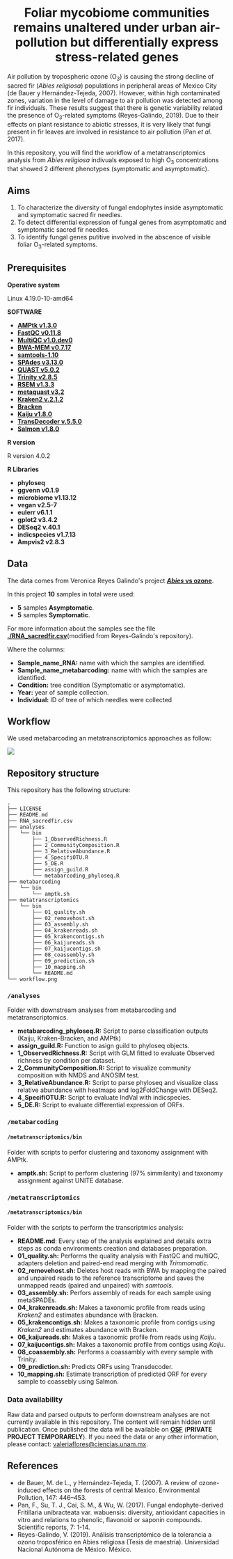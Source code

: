 # <div align="center"> Foliar mycobiome communities remains unaltered under urban air-pollution but differentially express stress-related genes </div>



Air pollution by tropospheric ozone (O<sub>3</sub>) is causing the strong decline of sacred fir (*Abies religiosa*) populations in peripheral areas of Mexico City (de Bauer y Hernández-Tejeda, 2007). However, within high contaminated zones, variation in the level of damage to air pollution was detected among fir individuals. These results suggest that there is genetic variability related the presence of O<sub>3</sub>-related symptoms (Reyes-Galindo, 2019). Due to their effects on plant resistance to abiotic stresses, it is very likely that fungi present in fir leaves are involved in resistance to air pollution (Pan *et al.* 2017).

In this repository, you will find the workflow of a metatranscriptomics analysis from *Abies religiosa* indivuals exposed to high O<sub>3</sub> concentrations that showed 2 different phenotypes (symptomatic and asymptomatic). 

## **Aims**

1. To characterize the diversity of fungal endophytes inside asymptomatic and symptomatic sacred fir needles.
2. To detect differential expression of fungal genes from asymptomatic and symptomatic sacred fir needles. 
3. To identify fungal genes putitive involved in the abscence of visible foliar O<sub>3</sub>-related symptoms.

## **Prerequisites**

**Operative system**

Linux 4.19.0-10-amd64

**SOFTWARE**

* [**AMPtk v1.3.0**](https://amptk.readthedocs.io/en/latest/index.html)
* [**FastQC v0.11.8**](https://www.bioinformatics.babraham.ac.uk/projects/fastqc/)
* [**MultiQC v1.0.dev0**](https://multiqc.info/)
* [**BWA-MEM v0.7.17**](https://bio-bwa.sourceforge.net/)
* [**samtools-1.10**](https://samtools.sourceforge.net/)
* [**SPAdes v3.13.0**](https://github.com/ablab/spades)
* [**QUAST v5.0.2**](https://quast.sourceforge.net/)
* [**Trinity v2.8.5**](https://github.com/trinityrnaseq/trinityrnaseq/wiki)
* [**RSEM v1.3.3**](https://github.com/deweylab/RSEM)
* [**metaquast v3.2**](https://quast.sourceforge.net/metaquast.html)
* [**Kraken2 v.2.1.2**](https://ccb.jhu.edu/software/kraken2/)
* [**Bracken**](https://ccb.jhu.edu/software/bracken/)
* [**Kaiju v1.8.0**](https://bioinformatics-centre.github.io/kaiju/)
* [**TransDecoder v.5.5.0**](https://github.com/TransDecoder/TransDecoder)
* [**Salmon v1.8.0**](https://combine-lab.github.io/salmon/)

**R version**

R version 4.0.2

**R Libraries**

* **phyloseq** 
* **ggvenn v0.1.9** 
* **microbiome v1.13.12** 
* **vegan v2.5-7**
* **eulerr v6.1.1** 
* **gplot2 v3.4.2** 
* **DESeq2 v.40.1**
* **indicspecies v1.7.13** 
* **Ampvis2 v2.8.3**

## **Data**

The data comes from Veronica Reyes Galindo's project [***Abies* vs ozone**](https://github.com/VeroIarrachtai/Abies_vs_ozone). 

In this project **10** samples in total were used:

* **5** samples **Asymptomatic**.
* **5** samples **Symptomatic**.  

For more information about the samples see the file [**./RNA\_sacredfir.csv**](./RNA_sacredfir.csv)(modified from Reyes-Galindo's repository).

Where the columns:

* **Sample\_name\_RNA:** name with which the samples are identified. 
* **Sample\_name\_metabarcoding:** name with which the samples are identified. 
* **Condition:** tree condition (Symptomatic or asymptomatic).
* **Year:** year of sample collection.
* **Individual:** ID of tree of which needles were collected


## **Workflow**

We used metabarcoding an metatranscriptomics approaches as follow:

![](workflow.png)

## **Repository structure**

This repository has the following structure:


```
.
├── LICENSE
├── README.md
├── RNA_sacredfir.csv
├── analyses
│   └── bin
│       ├── 1_ObservedRichness.R
│       ├── 2_CommunityComposition.R
│       ├── 3_RelativeAbundance.R
│       ├── 4_SpecifiOTU.R
│       ├── 5_DE.R
│       ├── assign_guild.R
│       └── metabarcoding_phyloseq.R
├── metabarcoding
│   └── bin
│       └── amptk.sh
├── metatranscriptomics
│   └── bin
│       ├── 01_quality.sh
│       ├── 02_removehost.sh
│       ├── 03_assembly.sh
│       ├── 04_krakenreads.sh
│       ├── 05_krakencontigs.sh
│       ├── 06_kaijureads.sh
│       ├── 07_kaijucontigs.sh
│       ├── 08_coassembly.sh
│       ├── 09_prediction.sh
│       ├── 10_mapping.sh
│       └── README.md
└── workflow.png

```

### `/analyses`
Folder with downstream analyses from metabarcoding and metatranscriptomics.

* **metabarcoding_phyloseq.R:** Script to parse classification outputs (Kaiju, Kraken-Bracken, and AMPtk)
* **assign_guild.R:** Function to asign guild to phyloseq objects.
* **1_ObservedRichness.R:** Script with GLM fitted to evaluate Observed richness by condition per dataset.
* **2_CommunityComposition.R:** Script to visualize community composition with NMDS and ANOSIM test.
* **3_RelativeAbundance.R:** Script to parse phyloseq and visualize class relative abundance with heatmaps and log2FoldChange with DESeq2.
* **4_SpecifiOTU.R:** Script to evaluate IndVal with indicspecies.
* **5_DE.R:** Script to evaluate differential expression of ORFs.


### `/metabarcoding`
#### `/metatranscriptomics/bin`
Folder with scripts to perfor clustering and taxonomy assignment with AMPtk.

* **amptk.sh:** Script to perform clustering (97% simmilarity) and taxonomy assignment against UNITE database. 

### `/metatranscriptomics`
#### `/metatranscriptomics/bin`

Folder with the scripts to perform the transcriptmics analysis:

* **README.md**: Every step of the analysis explained and details extra steps as conda environments creation and databases preparation.
* **01_quality.sh:** Performs the quality analysis with FastQC and multiQC, adapters deletion and paired-end read merging with *Trimmomatic*.
* **02_removehost.sh:** Deletes host reads with BWA by mapping the paired and unpaired reads to the reference transcriptome and saves the unmapped reads (paired and unpaired) with *samtools*.
* **03_assembly.sh:** Perfors assembly of reads for each sample using metaSPADEs.
* **04_krakenreads.sh:** Makes a taxonomic profile from reads using *Kraken2* and estimates abundance with Bracken.
* **05_krakencontigs.sh:** Makes a taxonomic profile from contigs using *Kraken2* and estimates abundance with Bracken.
* **06_kaijureads.sh:** Makes a taxonomic profile from reads using *Kaiju*.
* **07_kaijucontigs.sh:** Makes a taxonomic profile from contigs using *Kaiju*.
* **08_coassembly.sh:** Performs a coassambly with every sample with Trinity.
* **09_prediction.sh:** Predicts ORFs using Transdecoder.
* **10_mapping.sh:** Estimate transcription of predicted ORF for every sample to coassebly using Salmon.
  

### Data availability

Raw data and parsed outputs to perform downstream analyses are not currently available in this repository. The content will remain hidden until publication. Once published the data will be available on [**OSF**](https://osf.io/xur7g/) (**PRIVATE PROJECT TEMPORARELY**). If you need the data or any other information, please contact: valeriaflores@ciencias.unam.mx. 



## **References**

* de Bauer, M. de L., y Hernández-Tejeda, T. (2007). A review of ozone- induced effects on the forests of central Mexico.
Environmental Pollution, 147: 446–453.
* Pan, F., Su, T. J., Cai, S. M., & Wu, W. (2017). Fungal endophyte-derived Fritillaria unibracteata var. wabuensis: diversity, antioxidant capacities in vitro and relations to phenolic, flavonoid or saponin compounds. Scientific reports, 7: 1-14.
* Reyes-Galindo, V. (2019). Análisis transcriptómico de la tolerancia a ozono troposférico en Abies religiosa (Tesis de
maestría). Universidad Nacional Autónoma de México. México.

